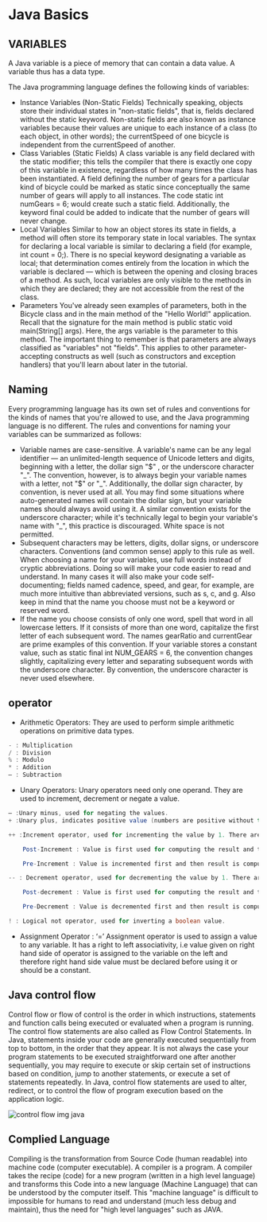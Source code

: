 # Java Basics

## VARIABLES

A Java variable is a piece of memory that can contain a data value. A variable thus has a data type.

The Java programming language defines the following kinds of variables:

- Instance Variables (Non-Static Fields) Technically speaking, objects store their individual states in "non-static fields", that is, fields declared without the static keyword. Non-static fields are also known as instance variables because their values are unique to each instance of a class (to each object, in other words); the currentSpeed of one bicycle is independent from the currentSpeed of another.
- Class Variables (Static Fields) A class variable is any field declared with the static modifier; this tells the compiler that there is exactly one copy of this variable in existence, regardless of how many times the class has been instantiated. A field defining the number of gears for a particular kind of bicycle could be marked as static since conceptually the same number of gears will apply to all instances. The code static int numGears = 6; would create such a static field. Additionally, the keyword final could be added to indicate that the number of gears will never change.
- Local Variables Similar to how an object stores its state in fields, a method will often store its temporary state in local variables. The syntax for declaring a local variable is similar to declaring a field (for example, int count = 0;). There is no special keyword designating a variable as local; that determination comes entirely from the location in which the variable is declared — which is between the opening and closing braces of a method. As such, local variables are only visible to the methods in which they are declared; they are not accessible from the rest of the class.
- Parameters You've already seen examples of parameters, both in the Bicycle class and in the main method of the "Hello World!" application. Recall that the signature for the main method is public static void main(String[] args). Here, the args variable is the parameter to this method. The important thing to remember is that parameters are always classified as "variables" not "fields". This applies to other parameter-accepting constructs as well (such as constructors and exception handlers) that you'll learn about later in the tutorial.

## Naming

Every programming language has its own set of rules and conventions for the kinds of names that you're allowed to use, and the Java programming language is no different. The rules and conventions for naming your variables can be summarized as follows:

- Variable names are case-sensitive. A variable's name can be any legal identifier — an unlimited-length sequence of Unicode letters and digits, beginning with a letter, the dollar sign "\$" , or the underscore character "\_". The convention, however, is to always begin your variable names with a letter, not "$" or "\_". Additionally, the dollar sign character, by convention, is never used at all. You may find some situations where auto-generated names will contain the dollar sign, but your variable names should always avoid using it. A similar convention exists for the underscore character; while it's technically legal to begin your variable's name with "\_", this practice is discouraged. White space is not permitted.
- Subsequent characters may be letters, digits, dollar signs, or underscore characters. Conventions (and common sense) apply to this rule as well. When choosing a name for your variables, use full words instead of cryptic abbreviations. Doing so will make your code easier to read and understand. In many cases it will also make your code self-documenting; fields named cadence, speed, and gear, for example, are much more intuitive than abbreviated versions, such as s, c, and g. Also keep in mind that the name you choose must not be a keyword or reserved word.
- If the name you choose consists of only one word, spell that word in all lowercase letters. If it consists of more than one word, capitalize the first letter of each subsequent word. The names gearRatio and currentGear are prime examples of this convention. If your variable stores a constant value, such as static final int NUM_GEARS = 6, the convention changes slightly, capitalizing every letter and separating subsequent words with the underscore character. By convention, the underscore character is never used elsewhere.

## operator

- Arithmetic Operators: They are used to perform simple arithmetic operations on primitive data types.

```java
- : Multiplication
/ : Division
% : Modulo
* : Addition
– : Subtraction
```

- Unary Operators: Unary operators need only one operand. They are used to increment, decrement or negate a value.

```java
– :Unary minus, used for negating the values.
+ :Unary plus, indicates positive value (numbers are positive without this, however). It performs an automatic conversion to int when the type of its operand is byte, char, or short. This is called unary numeric promotion.

++ :Increment operator, used for incrementing the value by 1. There are two varieties of increment operator.

    Post-Increment : Value is first used for computing the result and then incremented.

    Pre-Increment : Value is incremented first and then result is computed.

-- : Decrement operator, used for decrementing the value by 1. There are two varieties of decrement operator.

    Post-decrement : Value is first used for computing the result and then decremented.

    Pre-Decrement : Value is decremented first and then result is computed.

! : Logical not operator, used for inverting a boolean value.

```

- Assignment Operator : ‘=’ Assignment operator is used to assign a value to any variable. It has a right to left associativity, i.e value given on right hand side of operator is assigned to the variable on the left and therefore right hand side value must be declared before using it or should be a constant.

## Java control flow

Control flow or flow of control is the order in which instructions, statements and function calls being executed or evaluated when a program is running. The control flow statements are also called as Flow Control Statements. In Java, statements inside your code are generally executed sequentially from top to bottom, in the order that they appear. It is not always the case your program statements to be executed straightforward one after another sequentially, you may require to execute or skip certain set of instructions based on condition, jump to another statements, or execute a set of statements repeatedly. In Java, control flow statements are used to alter, redirect, or to control the flow of program execution based on the application logic.

![control flow img java](https://w3adda.com/wp-content/uploads/2018/12/java-control-statements-1024x547.jpg)

## Complied Language

Compiling is the transformation from Source Code (human readable) into machine code (computer executable). A compiler is a program. A compiler takes the recipe (code) for a new program (written in a high level language) and transforms this Code into a new language (Machine Language) that can be understood by the computer itself. This "machine language" is difficult to impossible for humans to read and understand (much less debug and maintain), thus the need for "high level languages" such as JAVA.
